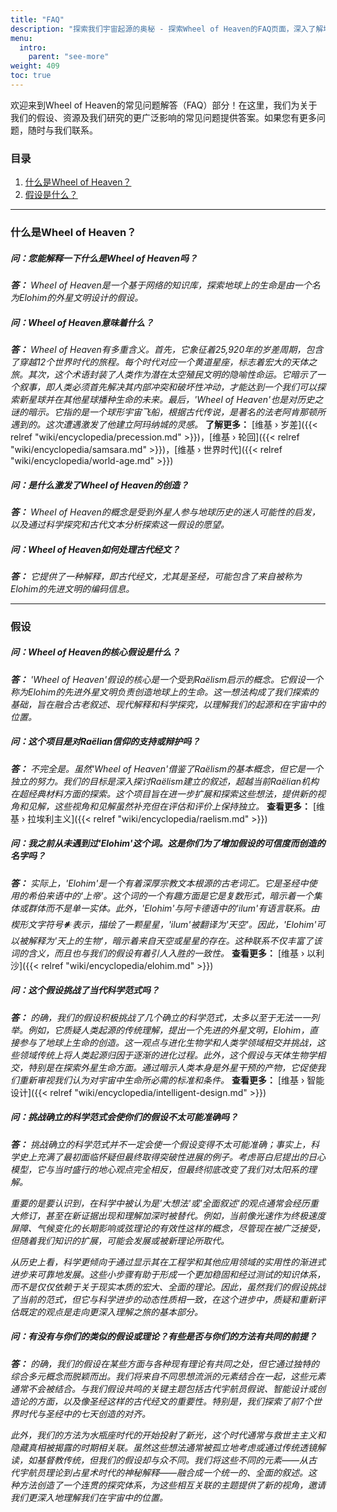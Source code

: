 ```yaml
---
title: "FAQ"
description: "探索我们宇宙起源的奥秘 - 探索Wheel of Heaven的FAQ页面，深入了解地球上的生命、我们与外星的联系，以及古文本中的深刻洞察。加入我们的时间与空间之旅，解开Elohim假设及其对人类历史影响的秘密。你对知识的追求和对我们在宇宙中位置的理解从这里开始！"
menu:
  intro:
    parent: "see-more"
weight: 409
toc: true
---
```


欢迎来到Wheel of Heaven的常见问题解答（FAQ）部分！在这里，我们为关于我们的假设、资源及我们研究的更广泛影响的常见问题提供答案。如果您有更多问题，随时与我们联系。

### 目录
1. [什么是Wheel of Heaven？](#什么是wheel-of-heaven)
2. [假设是什么？](#假设)

---

### 什么是Wheel of Heaven？

##### 问：您能解释一下什么是Wheel of Heaven吗？
_**答：** Wheel of Heaven是一个基于网络的知识库，探索地球上的生命是由一个名为Elohim的外星文明设计的假设。_

##### 问：Wheel of Heaven意味着什么？
_**答：** Wheel of Heaven有多重含义。首先，它象征着25,920年的岁差周期，包含了穿越12个世界时代的旅程。每个时代对应一个黄道星座，标志着宏大的天体之旅。其次，这个术语封装了人类作为潜在太空殖民文明的隐喻性命运。它暗示了一个叙事，即人类必须首先解决其内部冲突和破坏性冲动，才能达到一个我们可以探索新星球并在其他星球播种生命的未来。最后，'Wheel of Heaven'也是对历史之谜的暗示。它指的是一个球形宇宙飞船，根据古代传说，是著名的法老阿肯那顿所遇到的。这次遭遇激发了他建立阿玛纳城的灵感。_ **了解更多：** [维基 › 岁差]({{< relref "wiki/encyclopedia/precession.md" >}})，[维基 › 轮回]({{< relref "wiki/encyclopedia/samsara.md" >}})，[维基 › 世界时代]({{< relref "wiki/encyclopedia/world-age.md" >}})

##### 问：是什么激发了Wheel of Heaven的创造？
_**答：** Wheel of Heaven的概念是受到外星人参与地球历史的迷人可能性的启发，以及通过科学探究和古代文本分析探索这一假设的愿望。_

##### 问：Wheel of Heaven如何处理古代经文？
_**答：** 它提供了一种解释，即古代经文，尤其是圣经，可能包含了来自被称为Elohim的先进文明的编码信息。_

---

### 假设

##### 问：Wheel of Heaven的核心假设是什么？
_**答：** 'Wheel of Heaven'假设的核心是一个受到Raëlism启示的概念。它假设一个称为Elohim的先进外星文明负责创造地球上的生命。这一想法构成了我们探索的基础，旨在融合古老叙述、现代解释和科学探究，以理解我们的起源和在宇宙中的位置。_

##### 问：这个项目是对Raëlian信仰的支持或辩护吗？

_**答：** 不完全是。虽然'Wheel of Heaven'借鉴了Raëlism的基本概念，但它是一个独立的努力。我们的目标是深入探讨Raëlism建立的叙述，超越当前Raëlian机构在超经典材料方面的探索。这个项目旨在进一步扩展和探索这些想法，提供新的视角和见解，这些视角和见解虽然补充但在评估和评价上保持独立。_ **查看更多：** [维基 › 拉埃利主义]({{< relref "wiki/encyclopedia/raelism.md" >}})

##### 问：我之前从未遇到过'Elohim'这个词。这是你们为了增加假设的可信度而创造的名字吗？
_**答：** 实际上，'Elohim'是一个有着深厚宗教文本根源的古老词汇。它是圣经中使用的希伯来语中的'上帝'。这个词的一个有趣方面是它是复数形式，暗示着一个集体或群体而不是单一实体。此外，'Elohim'与阿卡德语中的'ilum'有语言联系。由楔形文字符号𒀭表示，描绘了一颗星星，'ilum'被翻译为'天空'。因此，'Elohim'可以被解释为'天上的生物'，暗示着来自天空或星星的存在。这种联系不仅丰富了该词的含义，而且也与我们的假设有着引人入胜的一致性。_ **查看更多：** [维基 › 以利沙]({{< relref "wiki/encyclopedia/elohim.md" >}})

##### 问：这个假设挑战了当代科学范式吗？
_**答：** 的确，我们的假设积极挑战了几个确立的科学范式，太多以至于无法一一列举。例如，它质疑人类起源的传统理解，提出一个先进的外星文明，Elohim，直接参与了地球上生命的创造。这一观点与进化生物学和人类学领域相交并挑战，这些领域传统上将人类起源归因于逐渐的进化过程。此外，这个假设与天体生物学相交，特别是在探索外星生命方面。通过暗示人类本身是外星干预的产物，它促使我们重新审视我们认为对宇宙中生命所必需的标准和条件。_ **查看更多：** [维基 › 智能设计]({{< relref "wiki/encyclopedia/intelligent-design.md" >}})

##### 问：挑战确立的科学范式会使你们的假设不太可能准确吗？

_**答：** 挑战确立的科学范式并不一定会使一个假设变得不太可能准确；事实上，科学史上充满了最初面临怀疑但最终取得突破性进展的例子。考虑哥白尼提出的日心模型，它与当时盛行的地心观点完全相反，但最终彻底改变了我们对太阳系的理解。_

_重要的是要认识到，在科学中被认为是'大想法'或'全面叙述'的观点通常会经历重大修订，甚至在新证据出现和理解加深时被替代。例如，当前像光速作为终极速度屏障、气候变化的长期影响或弦理论的有效性这样的概念，尽管现在被广泛接受，但随着我们知识的扩展，可能会发展或被新理论所取代。_

_从历史上看，科学更倾向于通过显示其在工程学和其他应用领域的实用性的渐进式进步来可靠地发展。这些小步骤有助于形成一个更加稳固和经过测试的知识体系，而不是仅仅依赖于关于现实本质的宏大、全面的理论。因此，虽然我们的假设挑战了当前的范式，但它与科学进步的动态性质相一致，在这个进步中，质疑和重新评估既定的观点是走向更深入理解之旅的基本部分。_

##### 问：有没有与你们的类似的假设或理论？有些是否与你们的方法有共同的前提？

_**答：** 的确，我们的假设在某些方面与各种现有理论有共同之处，但它通过独特的综合多元概念而脱颖而出。我们将来自不同思想流派的元素结合在一起，这些元素通常不会被结合。与我们假设共鸣的关键主题包括古代宇航员假说、智能设计或创造论的方面，以及像圣经这样的古代经文的重要性。特别是，我们探索了前7个世界时代与圣经中的七天创造的对齐。_

_此外，我们的方法为水瓶座时代的开始投射了新光，这个时代通常与救世主主义和隐藏真相被揭露的时期相关联。虽然这些想法通常被孤立地考虑或通过传统透镜解读，如基督教传统，但我们的假设却与众不同。我们将这些不同的元素——从古代宇航员理论到占星术时代的神秘解释——融合成一个统一的、全面的叙述。这种方法创造了一个连贯的探究体系，为这些相互关联的主题提供了新的视角，邀请我们更深入地理解我们在宇宙中的位置。_
